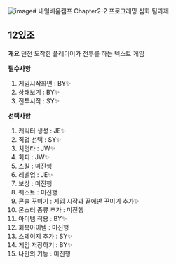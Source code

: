 ![image](https://github.com/BY0808/12ItJo/assets/166494058/f480ef28-790d-47de-b18c-587925e0b27e)# 내일배움캠프
Chapter2-2 프로그래밍 심화 팀과제
## 12있조

**개요**
던전 도착한 플레이어가 전투를 하는 텍스트 게임

**필수사항**
1. 게임시작화면 : BY✨
2. 상태보기 : BY✨
3. 전투시작 : SY✨

**선택사항**
1. 캐릭터 생성 : JE✨
2. 직업 선택 : SY✨
3. 치명타 : JW✨
4. 회피 : JW✨
5. 스킬 : 미진행
6. 레벨업 : JE✨
7. 보상 : 미진행
8. 퀘스트 : 미진행
9. 콘솔 꾸미기 : 게임 시작과 끝에만 꾸미기 추가✨
10. 몬스터 종류 추가 : 미진행
11. 아이템 적용 : BY✨
12. 회복아이템 : 미진행
13. 스테이지 추가 : SY✨
14. 게임 저장하기 : BY✨
15. 나만의 기능 : 미진행
